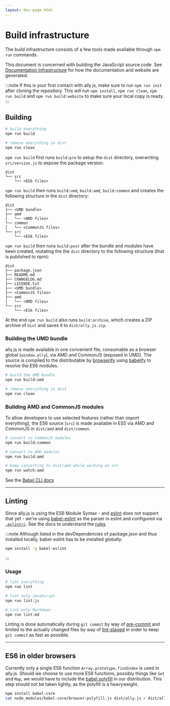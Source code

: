 ```yaml
---
layout: doc-page.html
---
```


# Build infrastructure

The build infrastructure consists of a few tools made available through `npm run` commands.

This document is concerned with building the JavaScript source code. See [Documentation Infrastructure](docs.md) for how the documentation and website are generated.

:::note
If this is your first contact with ally.js, make sure to run `npm run init` after cloning the repository. This will run `npm install`, `npm run clean`, `npm run build` and `npm run build:website` to make sure your local copy is ready.
:::


## Building

```sh
# build everything
npm run build

# remove everything in dist
npm run clean
```

`npm run build` first runs `build:pre` to setup the `dist` directory, overwriting `src/version.js` to expose the package version:

```text
dist
└── src
    └── <ES6 files>
```

`npm run build` then runs `build:umd`, `build:amd`, `build:common` and creates the following structure in the `dist` directory:

```text
dist
├── <UMD bundle>
├── amd
│   └── <AMD files>
└── common
│   └── <CommonJS files>
└── src
    └── <ES6 files>
```

`npm run build` then runs `build:post` after the bundle and modules have been created, mutating the the `dist` directory to the following structure (that is published to npm):

```text
dist
├── package.json
├── README.md
├── CHANGELOG.md
├── LICENSE.txt
├── <UMD bundle>
├── <CommonJS files>
├── amd
│   └── <AMD files>
└── src
    └── <ES6 files>
```

At the end `npm run build` also runs `build:archive`, which creates a ZIP archive of `dist` and saves it to `dist/ally.js.zip`.


### Building the UMD bundle

ally.js is made available in one convenient file, consumable as a browser global (`window.ally`), via AMD and CommonJS (exposed in UMD). The source is compiled to the distributable by [browserify](https://github.com/substack/node-browserify) using [babelify](https://github.com/babel/babelify) to resolve the ES6 modules.

```sh
# build the UMD bundle
npm run build:umd

# remove everything in dist
npm run clean
```

### Building AMD and CommonJS modules

To allow developers to use selected features (rather than import everything), the ES6 source (`src`) is made available in ES5 via AMD and CommonJS in `dist/amd` and `dist/common`.

```sh
# convert to CommonJS modules
npm run build:common

# convert to AMD modules
npm run build:amd

# keep converting to dist/amd while working on src
npm run watch:amd
```

See the [Babel CLI docs](https://babeljs.io/docs/usage/cli/)

---

## Linting

Since ally.js is using the ES6 Module Syntax - and [eslint](https://github.com/eslint/eslint) does not support that yet - we're using [babel-eslint](https://github.com/babel/babel-eslint) as the parser in eslint and configured via [`.eslintrc`](https://github.com/medialize/ally.js/blob/master/.eslintrc). See the docs to understand the [rules](http://eslint.org/docs/rules).

:::note
Although listed in the devDependencies of package.json and thus installed locally, babel-eslint has to be installed globally:

```sh
npm install -g babel-eslint
```

:::


### Usage

```sh
# lint everything
npm run lint

# lint only JavaScript
npm run lint:js

# lint only Markdown
npm run lint:md
```

Linting is done automatically during `git commit` by way of [pre-commit](https://www.npmjs.com/package/pre-commit) and limited to the actually changed files by way of [lint-staged](https://www.npmjs.com/package/lint-staged) in order to keep `git commit` as fast as possible.

---

## ES6 in older browsers

Currently only a single ES6 function `Array.prototype.findIndex` is used in ally.js. Should we choose to use more ES6 functions, possibly things like `Set` and `Map`, we would have to include the [babel polyfill](http://babeljs.io/docs/usage/polyfill/) in our distribution. This step should not be taken lightly, as the polyfill is a heavyweight.

```sh
npm install babel-core
cat node_modules/babel-core/browser-polyfill.js dist/ally.js > dist/ally.old-browser.js
```
